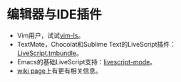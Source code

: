 # 编辑器与IDE插件

- Vim用户，试试[vim-ls](https://github.com/gkz/vim-ls)。
- TextMate，Chocolat和Sublime Text的LiveScript插件：[LiveScript.tmbundle](https://github.com/paulmillr/LiveScript.tmbundle)。
- Emacs的基础LiveScript支持：[livescript-mode](https://github.com/tensai-cirno/livescript-mode)。
- [wiki page](https://github.com/gkz/LiveScript/wiki/Projects-supporting-LiveScript)上有更有相关信息。


